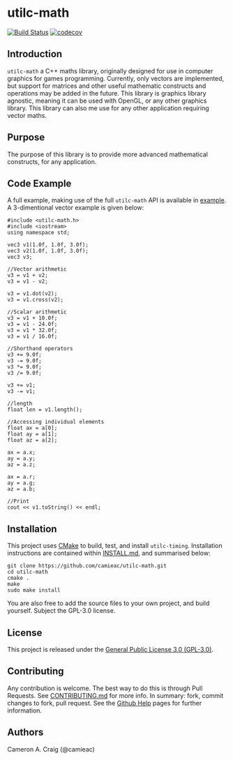 # utilc-math

[![Build Status](https://travis-ci.org/camieac/utilc-math.svg?branch=master)](https://travis-ci.org/camieac/utilc-math)
[![codecov](https://codecov.io/gh/camieac/utilc-math/branch/master/graph/badge.svg)](https://codecov.io/gh/camieac/utilc-math)

## Introduction

`utilc-math` a C++ maths library, originally designed for use in computer graphics for games programming.
Currently, only vectors are implemented, but support for matrices and other useful mathematic constructs and operations may be added in the future.
This library is graphics library agnostic, meaning it can be used with OpenGL, or any other graphics library. This library can also me use for any other application requiring vector maths.

## Purpose
The purpose of this library is to provide more advanced mathematical constructs, for any application.

## Code Example
A full example, making use of the full `utilc-math` API is available in [example](https://github.com/camieac/utilc-math/blob/master/example/utilc-math-example.c). A 3-dimentional vector example is given below:
```
#include <utilc-math.h>
#include <iostream>
using namespace std;

vec3 v1(1.0f, 1.0f, 3.0f);
vec3 v2(1.0f, 1.0f, 3.0f);
vec3 v3;

//Vector arithmetic
v3 = v1 + v2;
v3 = v1 - v2;

v3 = v1.dot(v2);
v3 = v1.cross(v2);

//Scalar arithmetic
v3 = v1 + 10.0f;
v3 = v1 - 24.0f;
v3 = v1 * 32.0f;
v3 = v1 / 16.0f;

//Shorthand operators
v3 += 9.0f;
v3 -= 9.0f;
v3 *= 9.0f;
v3 /= 9.0f;

v3 += v1;
v3 -= v1;

//length
float len = v1.length();

//Accessing individual elements
float ax = a[0];
float ay = a[1];
float az = a[2];

ax = a.x;
ay = a.y;
az = a.z;

ax = a.r;
ay = a.g;
az = a.b;

//Print
cout << v1.toString() << endl;
```

## Installation
This project uses [CMake](https://cmake.org/) to build, test, and install `utilc-timing`. Installation instructions are contained within [INSTALL.md](https://github.com/camieac/utilc-math/blob/master/INSTALL.md), and summarised below:

```
git clone https://github.com/camieac/utilc-math.git
cd utilc-math
cmake .
make
sudo make install
```

You are also free to add the source files to your own project, and build yourself. Subject the GPL-3.0 license.

## License
This project is released under the [General Public License 3.0 (GPL-3.0)](https://github.com/camieac/utilc-math/blob/master/LICENSE).

## Contributing
Any contribution is welcome. The best way to do this is through Pull Requests. See [CONTRIBUTING.md](https://github.com/camieac/utilc-math/blob/master/CONTRIBUTING.md) for more info. In summary: fork, commit changes to fork, pull request. See the [Github Help](https://help.github.com/articles/creating-a-pull-request-from-a-fork/) pages for further information.

## Authors
Cameron A. Craig (@camieac)
